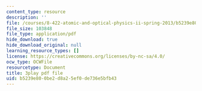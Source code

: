 ```yaml
---
content_type: resource
description: ''
file: /courses/8-422-atomic-and-optical-physics-ii-spring-2013/b5239e800be2d8a25ef0de736e5bfb43_vFmdogFFcko.pdf
file_size: 103848
file_type: application/pdf
hide_download: true
hide_download_original: null
learning_resource_types: []
license: https://creativecommons.org/licenses/by-nc-sa/4.0/
ocw_type: OCWFile
resourcetype: Document
title: 3play pdf file
uid: b5239e80-0be2-d8a2-5ef0-de736e5bfb43
---
```

